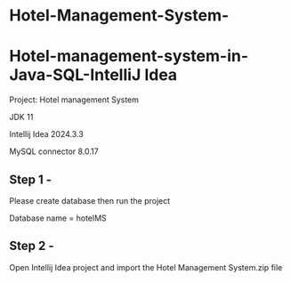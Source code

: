 # Hotel-Management-System-
# Hotel-management-system-in-Java-SQL-IntelliJ Idea

Project: Hotel management System

JDK 11

Intellij Idea 2024.3.3

MySQL connector 8.0.17


## Step 1 -

Please create database then run the project

Database name = hotelMS


## Step 2 -

Open Intellij Idea project and import the Hotel Management System.zip file


#### 
